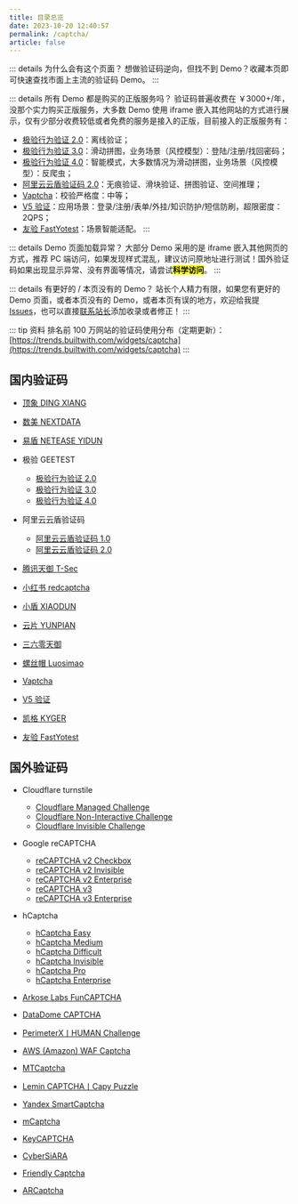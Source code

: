 ```yaml
---
title: 目录总览
date: 2023-10-20 12:40:57
permalink: /captcha/
article: false
---
```


::: details 为什么会有这个页面？
想做验证码逆向，但找不到 Demo？收藏本页即可快速查找市面上主流的验证码 Demo。
:::

::: details 所有 Demo 都是购买的正版服务吗？
验证码普遍收费在 ￥3000+/年，没那个实力购买正版服务，大多数 Demo 使用 iframe 嵌入其他网站的方式进行展示，仅有少部分收费较低或者免费的服务是接入的正版，目前接入的正版服务有：
- [极验行为验证 2.0](/captcha/geetest-v2/)：离线验证；
- [极验行为验证 3.0](/captcha/geetest-v3/)：滑动拼图，业务场景（风控模型）：登陆/注册/找回密码；
- [极验行为验证 4.0](/captcha/geetest-v4/)：智能模式，大多数情况为滑动拼图，业务场景（风控模型）：反爬虫；
- [阿里云云盾验证码 2.0](/captcha/aliyun-v2/)：无痕验证、滑块验证、拼图验证、空间推理；
- [Vaptcha](/captcha/vaptcha/)：校验严格度：中等；
- [V5 验证](/captcha/verify5/)：应用场景：登录/注册/表单/外挂/知识防护/短信防刷，超限密度：2QPS；
- [友验 FastYotest](/captcha/fastyotest/)：场景智能适配。
:::

::: details Demo 页面加载异常？
大部分 Demo 采用的是 iframe 嵌入其他网页的方式，推荐 PC 端访问，如果发现样式混乱，建议访问原地址进行测试！国外验证码如果出现显示异常、没有界面等情况，请尝试<mark>**科学访问**</mark>。
:::

::: details 有更好的 / 本页没有的 Demo？
站长个人精力有限，如果您有更好的 Demo 页面，或者本页没有的 Demo，或者本页有误的地方，欢迎给我提 [Issues](https://github.com/TRHX/SpiderApi/issues)，也可以直接[联系站长](/#💡-反馈交流)添加收录或者修正！
:::

::: tip 资料
排名前 100 万网站的验证码使用分布（定期更新）：[https://trends.builtwith.com/widgets/captcha](https://trends.builtwith.com/widgets/captcha)
:::

## 国内验证码

- [顶象 DING XIANG](/captcha/dingxiang/)
- [数美 NEXTDATA](/captcha/shumei/)
- [易盾 NETEASE YIDUN](/captcha/yidun/)

- 极验 GEETEST
    - [极验行为验证 2.0](/captcha/geetest-v2/)
    - [极验行为验证 3.0](/captcha/geetest-v3/)
    - [极验行为验证 4.0](/captcha/geetest-v4/)

- 阿里云云盾验证码
  - [阿里云云盾验证码 1.0](/captcha/aliyun-v1/)
  - [阿里云云盾验证码 2.0](/captcha/aliyun-v2/)

- [腾讯天御 T-Sec](/captcha/tencent/)
- [小红书 redcaptcha](/captcha/redcaptcha/)
- [小盾 XIAODUN](/captcha/xiaodun/)
- [云片 YUNPIAN](/captcha/yunpian/)
- [三六零天御](/captcha/360/)
- [螺丝帽 Luosimao](/captcha/luosimao/)
- [Vaptcha](/captcha/vaptcha/)
- [V5 验证](/captcha/verify5/)
- [凯格 KYGER](/captcha/kgcaptcha/)
- [友验 FastYotest](/captcha/fastyotest/)

## 国外验证码

- Cloudflare turnstile
    - [Cloudflare Managed Challenge](/captcha/cloudflare-managed/)
    - [Cloudflare Non-Interactive Challenge](/captcha/cloudflare-non-interactive/)
    - [Cloudflare Invisible Challenge](/captcha/cloudflare-invisible/)

- Google reCAPTCHA
    - [reCAPTCHA v2 Checkbox](/captcha/recaptcha-v2-checkbox/)
    - [reCAPTCHA v2 Invisible](/captcha/recaptcha-v2-invisible/)
    - [reCAPTCHA v2 Enterprise](/captcha/recaptcha-v2-enterprise/)
    - [reCAPTCHA v3](/captcha/recaptcha-v3/)
    - [reCAPTCHA v3 Enterprise](/captcha/recaptcha-v3-enterprise/)

- hCaptcha
    - [hCaptcha Easy](/captcha/hcaptcha-easy/)
    - [hCaptcha Medium](/captcha/hcaptcha-medium/)
    - [hCaptcha Difficult](/captcha/hcaptcha-difficult/)
    - [hCaptcha Invisible](/captcha/hcaptcha-invisible/)
    - [hCaptcha Pro](/captcha/hcaptcha-pro/)
    - [hCaptcha Enterprise](/captcha/hcaptcha-enterprise/)

- [Arkose Labs FunCAPTCHA](/captcha/funcaptcha/)
- [DataDome CAPTCHA](/captcha/datadome/)
- [PerimeterX丨HUMAN Challenge](/captcha/perimeterx/)
- [AWS (Amazon) WAF Captcha](/captcha/aws/)
- [MTCaptcha](/captcha/mtcaptcha/)
- [Lemin CAPTCHA丨Capy Puzzle](/captcha/lemin/)
- [Yandex SmartCaptcha](/captcha/yandex/)
- [mCaptcha](/captcha/mcaptcha/)
- [KeyCAPTCHA](/captcha/keycaptcha/)
- [CyberSiARA](/captcha/cybersiara/)
- [Friendly Captcha](/captcha/friendly-captcha/)
- [ARCaptcha](/captcha/arcaptcha/)
